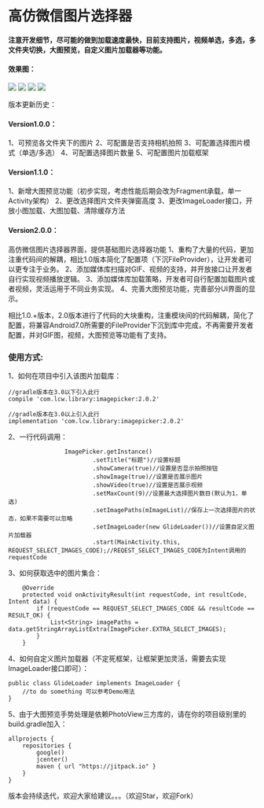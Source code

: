# 高仿微信图片选择器

#### 注意开发细节，尽可能的做到加载速度最快，目前支持图片，视频单选，多选，多文件夹切换，大图预览，自定义图片加载器等功能。

#### 效果图：
 ![](https://github.com/Lichenwei-Dev/ImagePicker/blob/master/screenshot/Screenshot1.png)
 ![](https://github.com/Lichenwei-Dev/ImagePicker/blob/master/screenshot/Screenshot2.png)
 ![](https://github.com/Lichenwei-Dev/ImagePicker/blob/master/screenshot/Screenshot3.png)
 ![](https://github.com/Lichenwei-Dev/ImagePicker/blob/master/screenshot/Screenshot4.png)
 
 
 
版本更新历史：
#### Version1.0.0：
1、可预览各文件夹下的图片
2、可配置是否支持相机拍照
3、可配置选择图片模式（单选/多选）
4、可配置选择图片数量
5、可配置图片加载框架

#### Version1.1.0：
1、新增大图预览功能（初步实现，考虑性能后期会改为Fragment承载，单一Activity架构）
2、更改选择图片文件夹弹窗高度
3、更改ImageLoader接口，开放小图加载、大图加载、清除缓存方法

#### Version2.0.0：
高仿微信图片选择器界面，提供基础图片选择器功能
1、重构了大量的代码，更加注重代码间的解耦，相比1.0版本简化了配置项（下沉FileProvider），让开发者可以更专注于业务。
2、添加媒体库扫描对GIF、视频的支持，并开放接口让开发者自行实现视频播放逻辑。
3、添加媒体库加载策略，开发者可自行配置加载图片或者视频，灵活运用于不同业务实现。
4、完善大图预览功能，完善部分UI界面的显示。

 
 

相比1.0.+版本，2.0版本进行了代码的大块重构，注重模块间的代码解耦，简化了配置，将兼容Android7.0所需要的FileProvider下沉到库中完成，不再需要开发者配置，并对GIF图，视频，大图预览等功能有了支持。

### 使用方式:

1、如何在项目中引入该图片加载库：
```
//gradle版本在3.0以下引入此行
compile 'com.lcw.library:imagepicker:2.0.2'

//gradle版本在3.0以上引入此行
implementation 'com.lcw.library:imagepicker:2.0.2'
```
2、一行代码调用：
```
                ImagePicker.getInstance()
                        .setTitle("标题")//设置标题
                        .showCamera(true)//设置是否显示拍照按钮
                        .showImage(true)//设置是否展示图片
                        .showVideo(true)//设置是否展示视频
                        .setMaxCount(9)//设置最大选择图片数目(默认为1，单选)
                        .setImagePaths(mImageList)//保存上一次选择图片的状态，如果不需要可以忽略
                        .setImageLoader(new GlideLoader())//设置自定义图片加载器
                        .start(MainActivity.this, REQUEST_SELECT_IMAGES_CODE);//REQEST_SELECT_IMAGES_CODE为Intent调用的requestCode
```

3、如何获取选中的图片集合：
```
    @Override
    protected void onActivityResult(int requestCode, int resultCode, Intent data) {
        if (requestCode == REQUEST_SELECT_IMAGES_CODE && resultCode == RESULT_OK) {
            List<String> imagePaths = data.getStringArrayListExtra(ImagePicker.EXTRA_SELECT_IMAGES);
        }
    }
```

4、如何自定义图片加载器（不定死框架，让框架更加灵活，需要去实现ImageLoader接口即可）：
```
public class GlideLoader implements ImageLoader {
    //to do something 可以参考Demo用法
}
```

5、由于大图预览手势处理是依赖PhotoView三方库的，请在你的项目级别里的build.gradle加入：
```
allprojects {
    repositories {
        google()
        jcenter()
        maven { url "https://jitpack.io" }
    }
}
```


版本会持续迭代，欢迎大家给建议。。。（欢迎Star，欢迎Fork）

 

